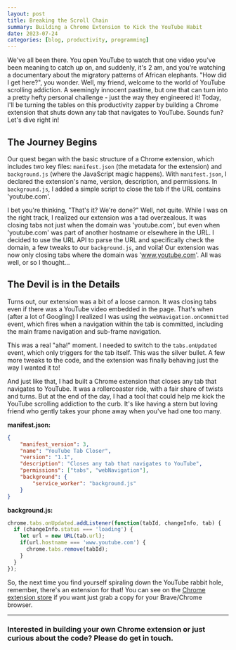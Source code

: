 ```yaml
---
layout: post
title: Breaking the Scroll Chain
summary: Building a Chrome Extension to Kick the YouTube Habit
date: 2023-07-24
categories: [blog, productivity, programming]
---
```


We've all been there. You open YouTube to watch that one video you've been meaning to catch up on, and suddenly, it's 2 am, and you're watching a documentary about the migratory patterns of African elephants. "How did I get here?", you wonder. Well, my friend, welcome to the world of YouTube scrolling addiction. A seemingly innocent pastime, but one that can turn into a pretty hefty personal challenge - just the way they engineered it! Today, I'll be turning the tables on this productivity zapper by building a Chrome extension that shuts down any tab that navigates to YouTube. Sounds fun? Let's dive right in!

## The Journey Begins

Our quest began with the basic structure of a Chrome extension, which includes two key files: `manifest.json` (the metadata for the extension) and `background.js` (where the JavaScript magic happens). With `manifest.json`, I declared the extension's name, version, description, and permissions. In `background.js`, I added a simple script to close the tab if the URL contains 'youtube.com'. 

I bet you're thinking, "That's it? We're done?" Well, not quite. While I was on the right track, I realized our extension was a tad overzealous. It was closing tabs not just when the domain was 'youtube.com', but even when 'youtube.com' was part of another hostname or elsewhere in the URL. I decided to use the URL API to parse the URL and specifically check the domain, a few tweaks to our `background.js`, and voila! Our extension was now only closing tabs where the domain was 'www.youtube.com'. All was well, or so I thought...

## The Devil is in the Details

Turns out, our extension was a bit of a loose cannon. It was closing tabs even if there was a YouTube video embedded in the page. That's when (after a lot of Googling) I realized I was using the `webNavigation.onCommitted` event, which fires when a navigation within the tab is committed, including the main frame navigation and sub-frame navigation. 

This was a real "aha!" moment. I needed to switch to the `tabs.onUpdated` event, which only triggers for the tab itself. This was the silver bullet. A few more tweaks to the code, and the extension was finally behaving just the way I wanted it to!

And just like that, I had built a Chrome extension that closes any tab that navigates to YouTube. It was a rollercoaster ride, with a fair share of twists and turns. But at the end of the day, I had a tool that could help me kick the YouTube scrolling addiction to the curb. It's like having a stern but loving friend who gently takes your phone away when you've had one too many. 

**manifest.json:**
```json
{
    "manifest_version": 3,
    "name": "YouTube Tab Closer",
    "version": "1.1",
    "description": "Closes any tab that navigates to YouTube",
    "permissions": ["tabs", "webNavigation"],
    "background": {
        "service_worker": "background.js"
    }
}
```

**background.js:**
```javascript
chrome.tabs.onUpdated.addListener(function(tabId, changeInfo, tab) {
  if (changeInfo.status === 'loading') {
    let url = new URL(tab.url);
    if(url.hostname === 'www.youtube.com') {
      chrome.tabs.remove(tabId);
    }
  }
});
```

So, the next time you find yourself spiraling down the YouTube rabbit hole, remember, there's an extension for that!
You can see on the [Chrome extension store](https://chrome.google.com/webstore/detail/youtube-tab-closer/bkmmkahjjgbmohlhefciefafnekeecoe?hl=en-GB&authuser=1) if you want just grab a copy for your Brave/Chrome browser.

---

### Interested in building your own Chrome extension or just curious about the code? Please do get in touch.